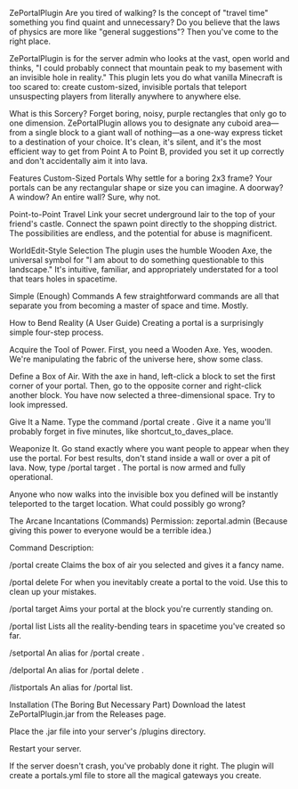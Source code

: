 ZePortalPlugin
Are you tired of walking? Is the concept of "travel time" something you find quaint and unnecessary? Do you believe that the laws of physics are more like "general suggestions"? Then you've come to the right place.

ZePortalPlugin is for the server admin who looks at the vast, open world and thinks, "I could probably connect that mountain peak to my basement with an invisible hole in reality." This plugin lets you do what vanilla Minecraft is too scared to: create custom-sized, invisible portals that teleport unsuspecting players from literally anywhere to anywhere else.

What is this Sorcery?
Forget boring, noisy, purple rectangles that only go to one dimension. ZePortalPlugin allows you to designate any cuboid area—from a single block to a giant wall of nothing—as a one-way express ticket to a destination of your choice. It's clean, it's silent, and it's the most efficient way to get from Point A to Point B, provided you set it up correctly and don't accidentally aim it into lava.

Features
Custom-Sized Portals
Why settle for a boring 2x3 frame? Your portals can be any rectangular shape or size you can imagine. A doorway? A window? An entire wall? Sure, why not.

Point-to-Point Travel
Link your secret underground lair to the top of your friend's castle. Connect the spawn point directly to the shopping district. The possibilities are endless, and the potential for abuse is magnificent.

WorldEdit-Style Selection
The plugin uses the humble Wooden Axe, the universal symbol for "I am about to do something questionable to this landscape." It's intuitive, familiar, and appropriately understated for a tool that tears holes in spacetime.

Simple (Enough) Commands
A few straightforward commands are all that separate you from becoming a master of space and time. Mostly.

How to Bend Reality (A User Guide)
Creating a portal is a surprisingly simple four-step process.

Acquire the Tool of Power.
First, you need a Wooden Axe. Yes, wooden. We're manipulating the fabric of the universe here, show some class.

Define a Box of Air.
With the axe in hand, left-click a block to set the first corner of your portal. Then, go to the opposite corner and right-click another block. You have now selected a three-dimensional space. Try to look impressed.

Give It a Name.
Type the command /portal create <portal-name>. Give it a name you'll probably forget in five minutes, like shortcut_to_daves_place.

Weaponize It.
Go stand exactly where you want people to appear when they use the portal. For best results, don't stand inside a wall or over a pit of lava. Now, type /portal target <portal-name>. The portal is now armed and fully operational.

Anyone who now walks into the invisible box you defined will be instantly teleported to the target location. What could possibly go wrong?

The Arcane Incantations (Commands)
Permission: zeportal.admin (Because giving this power to everyone would be a terrible idea.)

Command	Description:

/portal create <name>	Claims the box of air you selected and gives it a fancy name.

/portal delete <name>	For when you inevitably create a portal to the void. Use this to clean up your mistakes.

/portal target <name>	Aims your portal at the block you're currently standing on.

/portal list	Lists all the reality-bending tears in spacetime you've created so far.

/setportal <name>	An alias for /portal create <name>.

/delportal <name>	An alias for /portal delete <name>.

/listportals	An alias for /portal list.

Installation (The Boring But Necessary Part)
Download the latest ZePortalPlugin.jar from the Releases page.

Place the .jar file into your server's /plugins directory.

Restart your server.

If the server doesn't crash, you've probably done it right. The plugin will create a portals.yml file to store all the magical gateways you create.
